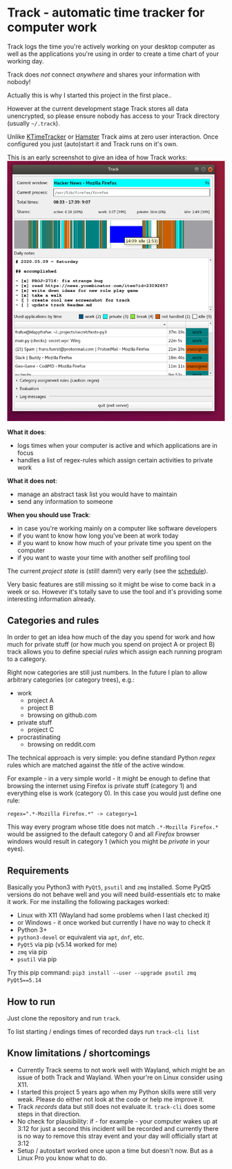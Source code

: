 # Track - automatic time tracker for computer work

Track logs the time you're actively working on your desktop computer as well as
the applications you're using in order to create a time chart of your
working day.

Track does *not* connect *anywhere* and shares your information with nobody!

Actually this is why I started this project in the first place..

However at the current development stage Track stores all data unencrypted,
so please ensure nobody has access to your Track directory (usually `~/.track`).

Unlike [KTimeTracker](https://www.kde.org/applications/utilities/ktimetracker/)
or [Hamster](https://projecthamster.wordpress.com/about/) Track aims at zero
user interaction. Once configured you just (auto)start it and Track runs on
it's own.

This is an early screenshot to give an idea of how Track works:
![recent screenshot](track-screenshot.png)

**What it does**:
* logs times when your computer is active and which applications are in focus
* handles a list of regex-rules which assign certain activities to private work

**What it does not**:
* manage an abstract task list you would have to maintain
* send any information to someone

**When you should use Track**:
* in case you're working mainly on a computer like software developers
* if you want to know how long you've been at work today
* if you want to know how much of your private time you spent on the computer
* if you want to waste your time with another self profiling tool

The current *project state* is (still! damn!) very early (see the
[schedule](progress.md)).

Very basic features are still missing so it might be wise to come back in a
week or so.
However it's totally save to use the tool and it's providing some interesting
information already.


## Categories and rules

In order to get an idea how much of the day you spend for work and how much
for private stuff (or how much you spend on project A or project B) track allows
you to define special *rules* which assign each running program to a category.

Right now categories are still just numbers. In the future I plan to allow
arbitrary categories (or category trees), e.g.:

* work
  - project A
  - project B
  - browsing on github.com
* private stuff
  - project C
* procrastinating
  - browsing on reddit.com

The technical approach is very simple: you define standard Python *regex* rules
which are matched against the *title* of the active window.

For example - in a very simple world - it might be enough to define that browsing
the internet using Firefox is private stuff (category 1) and everything else
is work (category 0). In this case you would just define one rule:

    regex=".*-Mozilla Firefox.*" -> category=1

This way every program whose title does not match `.*-Mozilla Firefox.*` would
be assigned to the default category 0 and all *Firefox* browser windows would
result in category 1 (which you might be *private* in your eyes).


## Requirements

Basically you Python3 with `PyQt5`, `psutil` and `zmq` installed. Some PyQt5 versions do not
behave well and you will need build-essentials etc to make it work.
For me installing the following packages worked:

* Linux with X11 (Wayland had some problems when I last checked it)
* or Windows - it once worked but currently I have no way to check it
* Python 3+
* `python3-devel` or equivalent via `apt`, `dnf`, etc.
* `PyQt5` via pip (v5.14 worked for me)
* `zmq` via pip
* `psutil` via pip

Try this pip command: `pip3 install --user --upgrade psutil zmq PyQt5==5.14`


## How to run

Just clone the repository and run `track`.

To list starting / endings times of recorded days run `track-cli list`


## Know limitations / shortcomings

* Currently Track seems to not work well with Wayland, which might be an issue of both Track and
  Wayland. When your're on Linux consider using X11.
* I started this project 5 years ago when my Python skills were still very weak. Please do either
  not look at the code or help me improve it.
* Track *records* data but still does not evaluate it. `track-cli` does some steps in that
  direction.
* No check for plausibility: if - for example - your computer wakes up at 3:12 for just a second
  this incident will be recorded and currently there is no way to remove this stray event and
  your day will officially start at 3:12
* Setup / autostart worked once upon a time but doesn't now. But as a Linux Pro you know what to do.

